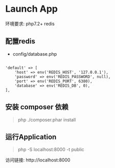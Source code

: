 # Launch App

环境要求: php7.2+
redis

## 配置redis

- config/database.php

```

'default' => [
    'host' => env('REDIS_HOST', '127.0.0.1'),
    'password' => env('REDIS_PASSWORD', null),
    'port' => env('REDIS_PORT', 6380),
    'database' => env('REDIS_DB', 0),
],

```

## 安装 composer 依赖

> php ./composer.phar install

## 运行Application

> php -S localhost:8000 -t public

访问链接: http://localhost:8000
